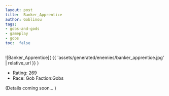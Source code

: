 ```yaml
---
layout: post
title:  Banker_Apprentice
author: Goblinou
tags:
- gobs-and-gods
- gameplay
- gobs
toc:  false
---
```


![Banker_Apprentice]( {{ 'assets/generated/enemies/banker_apprentice.jpg' | relative_url }} )
- Rating: 269
- Race: Gob  Faction:Gobs

(Details coming soon... )